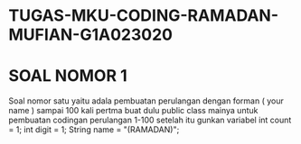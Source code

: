 # TUGAS-MKU-CODING-RAMADAN-MUFIAN-G1A023020
# SOAL NOMOR 1
Soal nomor satu yaitu adala pembuatan perulangan dengan forman ( your name ) sampai 100 kali
pertma  buat dulu public class mainya untuk pembuatan codingan perulangan 1-100
setelah itu gunkan variabel
int count = 1;
        int digit = 1;
        String name = "(RAMADAN)";
